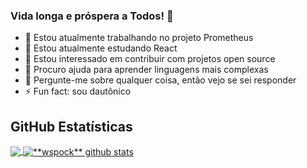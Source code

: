 ### Vida longa e próspera a Todos! 🖖

<!--
**wspock/wspock** is a ✨ _special_ ✨ repository because its `README.md` (this file) appears on your GitHub profile.

Here are some ideas to get you started:

- 🔭 I’m currently working on ...
- 🌱 I’m currently learning ...
- 👯 I’m looking to collaborate on ...
- 🤔 I’m looking for help with ...
- 💬 Ask me about ...
- 📫 How to reach me: ...
- 😄 Pronouns: ...
- ⚡ Fun fact: ...
-->

- 🔭 Estou atualmente trabalhando no projeto Prometheus
- 🌱 Estou atualmente estudando React
- 👯 Estou interessado em contribuir com projetos open source
- 🤔 Procuro ajuda para aprender linguagens mais complexas
- 💬 Pergunte-me sobre qualquer coisa, então vejo se sei responder
- ⚡ Fun fact: sou dautônico

## **GitHub Estatísticas**
<a href='#'>
  <img align="center" src="https://github-readme-stats.vercel.app/api/top-langs/?username=wspock&theme=radical&hide_langs_below=1" />
</a>
<a href="#">
  <img align="center" src="https://github-readme-stats.vercel.app/api?username=wspock&show_icons=true&theme=radical&line_height=27" alt="**wspock** github stats"/>
</a>
